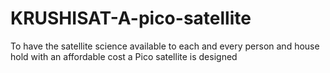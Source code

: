 # KRUSHISAT-A-pico-satellite
To have the satellite science available to each and every person and house hold with an affordable cost a Pico satellite is designed

